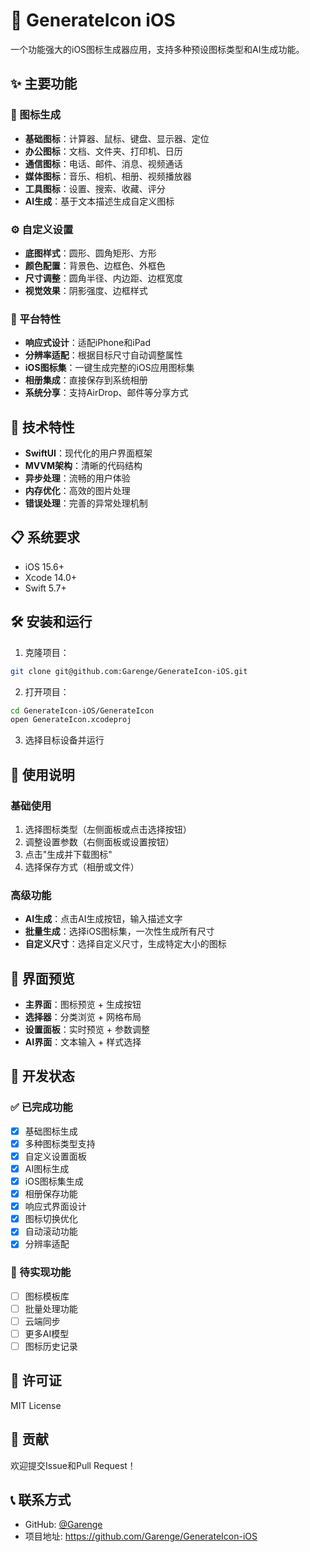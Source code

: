 # 🎨 GenerateIcon iOS

一个功能强大的iOS图标生成器应用，支持多种预设图标类型和AI生成功能。

## ✨ 主要功能

### 🎯 图标生成
- **基础图标**：计算器、鼠标、键盘、显示器、定位
- **办公图标**：文档、文件夹、打印机、日历
- **通信图标**：电话、邮件、消息、视频通话
- **媒体图标**：音乐、相机、相册、视频播放器
- **工具图标**：设置、搜索、收藏、评分
- **AI生成**：基于文本描述生成自定义图标

### ⚙️ 自定义设置
- **底图样式**：圆形、圆角矩形、方形
- **颜色配置**：背景色、边框色、外框色
- **尺寸调整**：圆角半径、内边距、边框宽度
- **视觉效果**：阴影强度、边框样式

### 📱 平台特性
- **响应式设计**：适配iPhone和iPad
- **分辨率适配**：根据目标尺寸自动调整属性
- **iOS图标集**：一键生成完整的iOS应用图标集
- **相册集成**：直接保存到系统相册
- **系统分享**：支持AirDrop、邮件等分享方式

## 🚀 技术特性

- **SwiftUI**：现代化的用户界面框架
- **MVVM架构**：清晰的代码结构
- **异步处理**：流畅的用户体验
- **内存优化**：高效的图片处理
- **错误处理**：完善的异常处理机制

## 📋 系统要求

- iOS 15.6+
- Xcode 14.0+
- Swift 5.7+

## 🛠️ 安装和运行

1. 克隆项目：
```bash
git clone git@github.com:Garenge/GenerateIcon-iOS.git
```

2. 打开项目：
```bash
cd GenerateIcon-iOS/GenerateIcon
open GenerateIcon.xcodeproj
```

3. 选择目标设备并运行

## 📱 使用说明

### 基础使用
1. 选择图标类型（左侧面板或点击选择按钮）
2. 调整设置参数（右侧面板或设置按钮）
3. 点击"生成并下载图标"
4. 选择保存方式（相册或文件）

### 高级功能
- **AI生成**：点击AI生成按钮，输入描述文字
- **批量生成**：选择iOS图标集，一次性生成所有尺寸
- **自定义尺寸**：选择自定义尺寸，生成特定大小的图标

## 🎨 界面预览

- **主界面**：图标预览 + 生成按钮
- **选择器**：分类浏览 + 网格布局
- **设置面板**：实时预览 + 参数调整
- **AI界面**：文本输入 + 样式选择

## 🔧 开发状态

### ✅ 已完成功能
- [x] 基础图标生成
- [x] 多种图标类型支持
- [x] 自定义设置面板
- [x] AI图标生成
- [x] iOS图标集生成
- [x] 相册保存功能
- [x] 响应式界面设计
- [x] 图标切换优化
- [x] 自动滚动功能
- [x] 分辨率适配

### 🚧 待实现功能
- [ ] 图标模板库
- [ ] 批量处理功能
- [ ] 云端同步
- [ ] 更多AI模型
- [ ] 图标历史记录

## 📄 许可证

MIT License

## 🤝 贡献

欢迎提交Issue和Pull Request！

## 📞 联系方式

- GitHub: [@Garenge](https://github.com/Garenge)
- 项目地址: https://github.com/Garenge/GenerateIcon-iOS